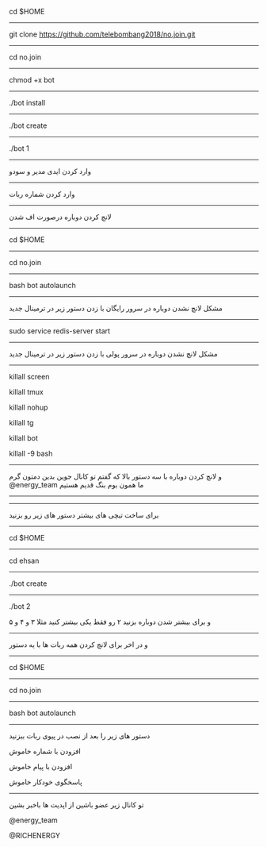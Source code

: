 cd $HOME
************************************************
git clone https://github.com/telebombang2018/no.join.git
************************************************
cd no.join
************************************************
chmod +x bot
************************************************
./bot install
************************************************
./bot create
************************************************
./bot 1
************************************************
وارد کردن ایدی مدیر و سودو
************************************************
وارد کردن شماره ربات
************************************************
لانچ کردن دوباره درصورت اف شدن
************************************************
cd $HOME
************************************************
cd no.join
************************************************
bash bot autolaunch
************************************************
مشکل لانچ نشدن دوباره در سرور رایگان با زدن دستور زیر در ترمینال جدید
************************************************
sudo service redis-server start
************************************************
مشکل لانچ نشدن دوباره در سرور پولی با زدن دستور زیر در ترمینال جدید
************************************************
killall screen

killall tmux

killall nohup

killall tg

killall bot

killall -9 bash
************************************************
و لانچ کردن دوباره با سه دستور بالا که گفتم تو کانال جوین بدین دمتون گرم @energy_team ما همون بوم بنگ قدیم هستیم
************************************************
************************************************
برای ساخت تبچی های بیشتر دستور های زیر رو بزنید
*************************************************
cd $HOME
****************************************************
cd ehsan
******************************************************
./bot create
********************************************************
./bot 2
 
 و برای بیشتر شدن دوباره بزنید ۲ رو فقط یکی بیشتر کنید مثلا ۳ و ۴ و ۵
************************************************
و در اخر برای لانچ کردن همه ربات ها با یه دستور
***************************************************
cd $HOME
****************************************************
cd no.join
******************************************************
bash bot autolaunch
************************************************
دستور های زیر را بعد از نصب در پیوی ربات ببزنید

افزودن با شماره خاموش

افزودن با پیام خاموش

پاسخگوی خودکار خاموش
********************************
 تو کانال زیر عضو باشین از اپدیت ها باخبر بشین
 
 @energy_team          
 
 @RICHENERGY
